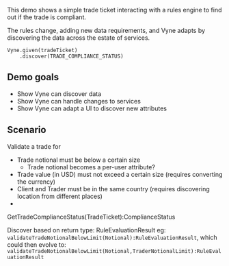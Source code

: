 This demo shows a simple trade ticket interacting with a rules engine to find out if the trade is compliant.

The rules change, adding new data requirements, and Vyne adapts by discovering the data across the estate of services.

```
Vyne.given(tradeTicket)
    .discover(TRADE_COMPLIANCE_STATUS)
```

## Demo goals

 - Show Vyne can discover data 
 - Show Vyne can handle changes to services
 - Show Vyne can adapt a UI to discover new attributes
## Scenario

Validate a trade for  



 - Trade notional must be below a certain size
    - Trade notional becomes a per-user attribute?
 - Trade value (in USD) must not exceed a certain size  (requires converting the currency)
 - Client and Trader must be in the same country (requires discovering location from different places)
 - 
 
GetTradeComplianceStatus(TradeTicket):ComplianceStatus

Discover based on return type: RuleEvaluationResult
eg:
  `validateTradeNotionalBelowLimit(Notional):RuleEvaluationResult`, which could then evolve to:
  `validateTradeNotionalBelowLimit(Notional,TraderNotionalLimit):RuleEvaluationResult`
  
  
 
